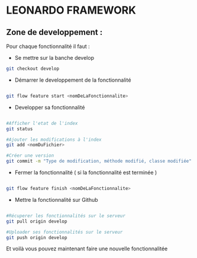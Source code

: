 LEONARDO FRAMEWORK
==================

Zone de developpement :
-----------------------

Pour chaque fonctionnalité il faut :

+ Se mettre sur la banche develop

```bash
git checkout develop
```

+ Démarrer le developpement de la fonctionnalité

```bash

git flow feature start <nomDeLaFonctionnalite>

```


+ Developper sa fonctionnalité
	
```bash

#Afficher l'etat de l'index
git status 

#Ajouter les modifications à l'index
git add <nomDuFichier>

#Créer une version
git commit -m "Type de modification, méthode modifié, classe modifiée"

```

+ Fermer la fonctionnalité ( si la fonctionnalité est terminée ) 

```bash

git flow feature finish <nomDeLaFonctionnalite>

```

+ Mettre la fonctionnalité sur Github

```bash

#Récuperer les fonctionnalités sur le serveur
git pull origin develop

#Uploader ses fonctionnalités sur le serveur
git push origin develop

```

Et voilà vous pouvez maintenant faire une nouvelle fonctionnalitée
